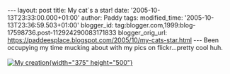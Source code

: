 \-\-- layout: post title: My cat\`s a star! date:
\'2005-10-13T23:33:00.000+01:00\' author: Paddy tags: modified\_time:
\'2005-10-13T23:36:59.503+01:00\' blogger\_id:
tag:blogger.com,1999:blog-17598736.post-112924290083171833
blogger\_orig\_url:
https://paddeesplace.blogspot.com/2005/10/my-cats-star.html \-\-- Been
occupying my time mucking about with my pics on flickr\...pretty cool
huh.\
\
[![My
creation](https://static.flickr.com/31/52242493_90909a2161.jpg){width="375"
height="500"}](https://www.flickr.com/photos/87379413@N00/52242493/ "Photo Sharing")
